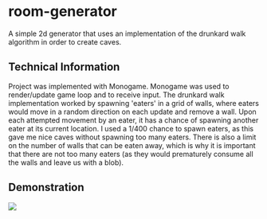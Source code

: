 # room-generator
A simple 2d generator that uses an implementation of the drunkard walk algorithm in order to create caves.

## Technical Information
Project was implemented with Monogame. Monogame was used to render/update game loop and to receive input. The drunkard walk implementation worked by spawning 'eaters' in a grid of walls, where eaters would move in a random direction on each update and remove a wall. Upon each attempted movement by an eater, it has a chance of spawning another eater at its current location. I used a 1/400 chance to spawn eaters, as this gave me nice caves without spawning too many eaters. There is also a limit on the number of walls that can be eaten away, which is why it is important that there are not too many eaters (as they would prematurely consume all the walls and leave us with a blob).

## Demonstration

![](https://i.imgur.com/59EUsrW.gif)
